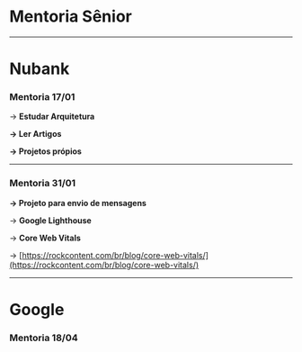 # Mentoria Sênior

---

# Nubank

### Mentoria 17/01

→ **Estudar Arquitetura** 

**→ Ler Artigos**

**→ Projetos própios**

---

### Mentoria 31/01

**→ Projeto para envio de mensagens** 

→ **Google Lighthouse**

→ **Core Web Vitals**

→ [https://rockcontent.com/br/blog/core-web-vitals/](https://rockcontent.com/br/blog/core-web-vitals/)

---

# Google

### Mentoria 18/04
